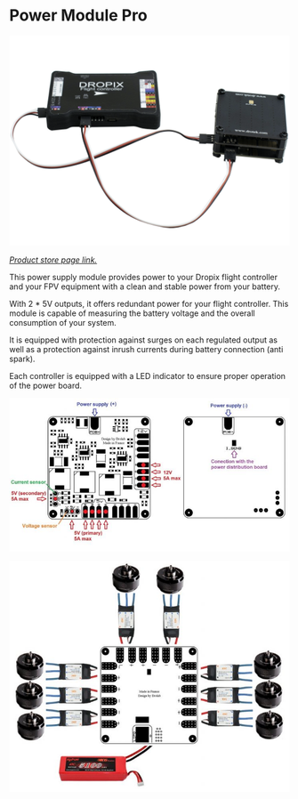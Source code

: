 # Power Module Pro

![](../../.gitbook/assets/dropix-with-voltage-current-mounted.png)

  
​[_Product store page link._](https://store.drotek.com/power-supply/710-173-power-module-5v-12v-voltage-current-sensor-8944595424884.html#/81-connectors-non_soldered_connectors)​

This power supply module provides power to your Dropix flight controller and your FPV equipment with a clean and stable power from your battery.

With 2 \* 5V outputs, it offers redundant power for your flight controller. This module is capable of measuring the battery voltage and the overall consumption of your system.

It is equipped with protection against surges on each regulated output as well as a protection against inrush currents during battery connection \(anti spark\).

Each controller is equipped with a LED indicator to ensure proper operation of the power board.

![](../../.gitbook/assets/module-de-puissance-5v-12v-capteur-tension-courant-1-700x384.jpg)

![](../../.gitbook/assets/entree_top-700x576.jpg)

